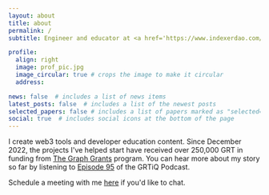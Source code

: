 ```yaml
---
layout: about
title: about
permalink: /
subtitle: Engineer and educator at <a href='https://www.indexerdao.com/'>IndexerDAO</a>.

profile:
  align: right
  image: prof_pic.jpg
  image_circular: true # crops the image to make it circular
  address:

news: false  # includes a list of news items
latest_posts: false  # includes a list of the newest posts
selected_papers: false # includes a list of papers marked as "selected={true}"
social: true  # includes social icons at the bottom of the page
---
```


I create web3 tools and developer education content. Since December 2022, the projects I've helped start have received over 250,000 GRT in funding from [The Graph Grants](https://thegraph.com/ecosystem/grants/) program. You can hear more about my story so far by listening to [Episode 95](https://www.grtiq.com/grtiq-podcast-95-alex-pakalniskis/) of the GRTiQ Podcast. 

Schedule a meeting with me [here](https://calendly.com/alexpakalniskis3/30min) if you'd like to chat.
